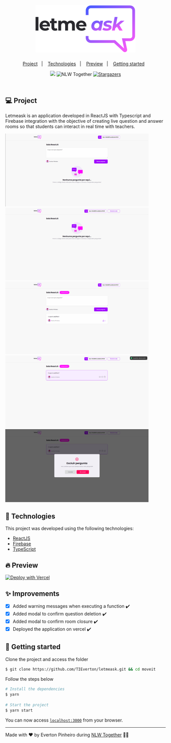<h1 align="center">
  <img alt="letmeask" title="move.it" src=".github/logo.svg" />
</h1>

<p align="center">
  <a href="#-project">Project</a>&nbsp;&nbsp;&nbsp;|&nbsp;&nbsp;&nbsp;
  <a href="#-technologies">Technologies</a>&nbsp;&nbsp;&nbsp;|&nbsp;&nbsp;&nbsp;
  <a href="#-preview">Preview</a>&nbsp;&nbsp;&nbsp;|&nbsp;&nbsp;&nbsp;
  <a href="#-getting-started">Getting started</a>&nbsp;&nbsp;&nbsp;
</p>

<p align="center">
  <a href="https://www.linkedin.com/in/evertonpinheiroti/"><img src="https://img.shields.io/badge/linkedin-0077B5.svg?style=for-the-badge&logo=linkedin&logoColor=white"></a>
  </a>
  <img src="https://img.shields.io/static/v1?label=NLW&style=for-the-badge&message=TOGETHER&color=8257E5&labelColor=000000" alt="NLW Together" />
  <a href="https://github.com/TIEverton/letmeask/stargazers">
    <img alt="Stargazers" src="https://img.shields.io/github/stars/TIEverton/letmeask?color=8257E5&logo=github&style=for-the-badge">
  </a>
</p>

<br>

## 💻 Project

Letmeask is an application developed in ReactJS with Typescript and Firebase integration with the objective of creating live question and answer rooms so that students can interact in real time with teachers.

<p>
  <img alt="letmeask" width="450" title="letmeask" src=".github/tela1.png" />
  <img alt="letmeask" width="450" title="letmeask" src=".github/tela2.png" />
  <img alt="letmeask" width="450" title="letmeask" src=".github/tela3.png" />
  <img alt="letmeask" width="450" title="letmeask" src=".github/tela4.png" />
    <img alt="letmeask" width="450" title="letmeask" src=".github/tela5.png" />
</p>

## 🔌 Technologies

This project was developed using the following technologies:

- [ReactJS](https://reactjs.org)
- [Firebase](https://firebase.google.com/)
- [TypeScript](https://www.typescriptlang.org/)

## 🔥 Preview

[![Deploy with Vercel](https://vercel.com/button)](https://letmeask.evertondev.com)

## ✨ Improvements

- [X] Added warning messages when executing a function ✔️
- [X] Added modal to confirm question deletion ✔️
- [X] Added modal to confirm room closure ✔️
- [X] Deployed the application on vercel ✔️
 
## 🚀 Getting started

Clone the project and access the folder

```bash
$ git clone https://github.com/TIEverton/letmeask.git && cd moveit
```

Follow the steps below

```bash
# Install the dependencies
$ yarn

# Start the project
$ yarn start
```
You can now access [`localhost:3000`](http://localhost:3000) from your browser.

---

Made with ♥ by Everton Pinheiro during [NLW Together](https://rocketseat.com) 👋🏻

